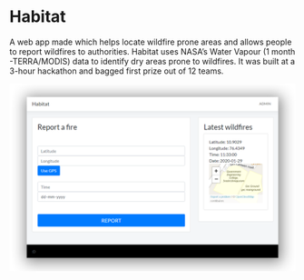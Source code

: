 # Habitat
A web app made which helps locate wildfire prone areas and allows people to report wildfires to authorities. Habitat uses NASA’s Water Vapour (1 month -TERRA/MODIS) data to identify dry areas prone to wildfires. It was built at a 3-hour hackathon and bagged first prize out of 12 teams.

![Screenshots](https://raw.githubusercontent.com/AnandBaburajan/Habitat/master/demo.png)
